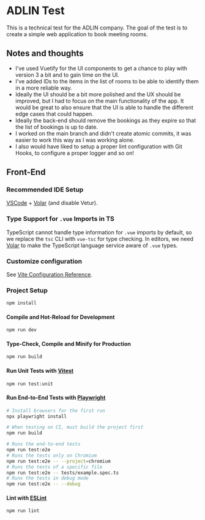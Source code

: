 # ADLIN Test

This is a technical test for the ADLIN company. The goal of the test is to create a simple web application to book meeting rooms.

## Notes and thoughts

- I've used Vuetify for the UI components to get a chance to play with version 3 a bit and to gain time on the UI.
- I've added IDs to the items in the list of rooms to be able to identify them in a more reliable way.
- Ideally the UI should be a bit more polished and the UX should be improved, but I had to focus on the main functionality of the app. It would be great to also ensure that the UI is able to handle the different edge cases that could happen.
- Ideally the back-end should remove the bookings as they expire so that the list of bookings is up to date.
- I worked on the main branch and didn't create atomic commits, it was easier to work this way as I was working alone.
- I also would have liked to setup a proper lint configuration with Git Hooks, to configure a proper logger and so on!

## Front-End

### Recommended IDE Setup

[VSCode](https://code.visualstudio.com/) + [Volar](https://marketplace.visualstudio.com/items?itemName=Vue.volar) (and disable Vetur).

### Type Support for `.vue` Imports in TS

TypeScript cannot handle type information for `.vue` imports by default, so we replace the `tsc` CLI with `vue-tsc` for type checking. In editors, we need [Volar](https://marketplace.visualstudio.com/items?itemName=Vue.volar) to make the TypeScript language service aware of `.vue` types.

### Customize configuration

See [Vite Configuration Reference](https://vite.dev/config/).

### Project Setup

```sh
npm install
```

#### Compile and Hot-Reload for Development

```sh
npm run dev
```

#### Type-Check, Compile and Minify for Production

```sh
npm run build
```

#### Run Unit Tests with [Vitest](https://vitest.dev/)

```sh
npm run test:unit
```

#### Run End-to-End Tests with [Playwright](https://playwright.dev)

```sh
# Install browsers for the first run
npx playwright install

# When testing on CI, must build the project first
npm run build

# Runs the end-to-end tests
npm run test:e2e
# Runs the tests only on Chromium
npm run test:e2e -- --project=chromium
# Runs the tests of a specific file
npm run test:e2e -- tests/example.spec.ts
# Runs the tests in debug mode
npm run test:e2e -- --debug
```

#### Lint with [ESLint](https://eslint.org/)

```sh
npm run lint
```

